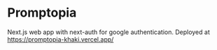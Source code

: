 # Promptopia
Next.js web app with next-auth for google authentication.
Deployed at https://promptopia-khaki.vercel.app/
